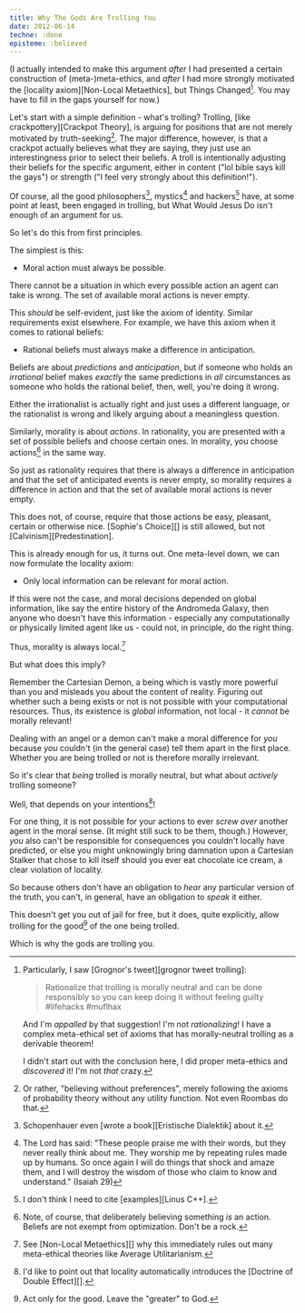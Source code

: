 ```yaml
---
title: Why The Gods Are Trolling You
date: 2012-06-14
techne: :done
episteme: :believed
---
```


(I actually intended to make this argument *after* I had presented a certain construction of (meta-)meta-ethics, and *after* I had more strongly motivated the [locality axiom][Non-Local Metaethics], but Things Changed[^changed]. You may have to fill in the gaps yourself for now.)

[^changed]:
    Particularly, I saw [Grognor's tweet][grognor tweet trolling]:

    > Rationalize that trolling is morally neutral and can be done responsibly so you can keep doing it without feeling guilty #lifehacks #muflhax

    And I'm *appalled* by that suggestion! I'm not *rationalizing*! I have a complex meta-ethical set of axioms that has morally-neutral trolling as a derivable theorem!

    I didn't start out with the conclusion here, I did proper meta-ethics and *discovered* it! I'm not *that* crazy.

Let's start with a simple definition - what's trolling? Trolling, [like crackpottery][Crackpot Theory], is arguing for positions that are not merely motivated by truth-seeking[^truth]. The major difference, however, is that a crackpot actually believes what they are saying, they just use an interestingness prior to select their beliefs. A troll is intentionally adjusting their beliefs for the specific argument, either in content ("lol bible says kill the gays") or strength ("I feel very strongly about this definition!").

[^truth]: Or rather, "believing without preferences", merely following the axioms of probability theory without any utility function. Not even Roombas do that.

Of course, all the good philosophers[^philosophers], mystics[^mystics] and hackers[^hackers] have, at some point at least, been engaged in trolling, but What Would Jesus Do isn't enough of an argument for us.

[^philosophers]: Schopenhauer even [wrote a book][Eristische Dialektik] about it.

[^mystics]: The Lord has said: "These people praise me with their words, but they never really think about me. They worship me by repeating rules made up by humans. So once again I will do things that shock and amaze them, and I will destroy the wisdom of those who claim to know and understand." (Isaiah 29)

[^hackers]: I don't think I need to cite [examples][Linus C++].

So let's do this from first principles.

The simplest is this:

- Moral action must always be possible.

There cannot be a situation in which every possible action an agent can take is wrong. The set of available moral actions is never empty.

This *should* be self-evident, just like the axiom of identity. Similar requirements exist elsewhere. For example, we have this axiom when it comes to rational beliefs:

- Rational beliefs must always make a difference in anticipation.

Beliefs are about *predictions* and *anticipation*, but if someone who holds an *irrational* belief makes *exactly* the same predictions in *all* circumstances as someone who holds the rational belief, then, well, you're doing it wrong.

Either the irrationalist is actually right and just uses a different language, or the rationalist is wrong and likely arguing about a meaningless question.

Similarly, morality is about *actions*. In rationality, you are presented with a set of possible beliefs and choose certain ones. In morality, you choose actions[^actions] in the same way.

So just as rationality requires that there is always a difference in anticipation and that the set of anticipated events is never empty, so morality requires a difference in action and that the set of available moral actions is never empty.

This does not, of course, require that those actions be easy, pleasant, certain or otherwise nice. [Sophie's Choice][] is still allowed, but not [Calvinism][Predestination].

[^actions]: Note, of course, that deliberately believing something *is* an action. Beliefs are not exempt from optimization. Don't be a rock.

This is already enough for us, it turns out. One meta-level down, we can now formulate the locality axiom:

- Only local information can be relevant for moral action.

If this were not the case, and moral decisions depended on global information, like say the entire history of the Andromeda Galaxy, then anyone who doesn't have this information - especially any computationally or physically limited agent like us - could not, in principle, do the right thing.

Thus, morality is always local.[^local]

[^local]: See [Non-Local Metaethics][] why this immediately rules out many meta-ethical theories like Average Utilitarianism.

But what does this imply?

Remember the Cartesian Demon, a being which is vastly more powerful than you and misleads you about the content of reality. Figuring out whether such a being exists or not is not possible with your computational resources. Thus, its existence is *global* information, not local - it *cannot* be morally relevant!

Dealing with an angel or a demon can't make a moral difference for *you* because *you* couldn't (in the general case) tell them apart in the first place. Whether you are being trolled or not is therefore morally irrelevant.

So it's clear that *being* trolled is morally neutral, but what about *actively* trolling someone?

Well, that depends on your intentions[^intentions]!

[^intentions]: I'd like to point out that locality automatically introduces the [Doctrine of Double Effect][].

For one thing, it is not possible for your actions to ever *screw over* another agent in the moral sense. (It might still suck to be them, though.) However, *you* also can't be responsible for consequences you couldn't locally have predicted, or else you might unknowingly bring damnation upon a Cartesian Stalker that chose to kill itself should you ever eat chocolate ice cream, a clear violation of locality.

So because others don't have an obligation to *hear* any particular version of the truth, you can't, in general, have an obligation to *speak* it either.

This doesn't get you out of jail for free, but it does, quite explicitly, allow trolling for the good[^good] of the one being trolled.

[^good]: Act only for the good. Leave the "greater" to God.

Which is why the gods are trolling you.
